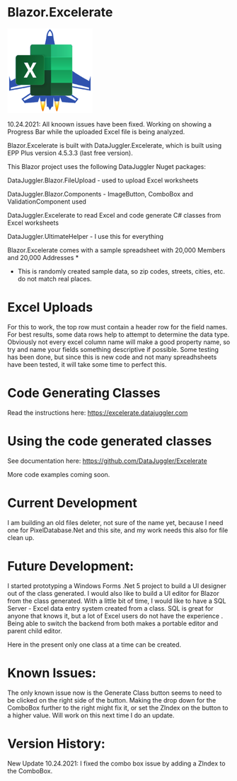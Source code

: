 # Blazor.Excelerate
<img height=192 width=192 src=https://github.com/DataJuggler/Blazor.Excelerate/blob/main/wwwroot/Images/ExcelerateLogoSmallWhite.png>

10.24.2021: All knoown issues have been fixed. Working on showing a Progress Bar while the uploaded Excel file is being analyzed.

Blazor.Excelerate is built with DataJuggler.Excelerate, which is built using EPP Plus version 4.5.3.3 (last free version).

This Blazor project uses the following DataJuggler Nuget packages:

DataJuggler.Blazor.FileUpload - used to upload Excel worksheets

DataJuggler.Blazor.Components - ImageButton, ComboBox and ValidationComponent used

DataJuggler.Excelerate to read Excel and code generate C# classes from Excel worksheets

DataJuggler.UltimateHelper - I use this for everything

Blazor.Excelerate comes with a sample spreadsheet with 20,000 Members and 20,000 Addresses *
* This is randomly created sample data, so zip codes, streets, cities, etc. do not match real places.

# Excel Uploads

For this to work, the top row must contain a header row for the field names. For best results, some data rows help
to attempt to determine the data type. Obviously not every excel column name will make a good property name,
so try and name your fields something descriptive if possible. Some testing has been done,
but since this is new code and not many spreadhsheets have been tested, it will take some time to 
perfect this.

# Code Generating Classes

Read the instructions here: https://excelerate.datajuggler.com

# Using the code generated classes
See documentation here: https://github.com/DataJuggler/Excelerate

More code examples coming soon.

# Current Development
I am building an old files deleter, not sure of the name yet, because I need one for PixelDatabase.Net and this site, and my work needs this also for file clean up.

# Future Development:
I started prototyping a Windows Forms .Net 5 project to build a UI designer out of the class generated. I would also like to build a UI editor for Blazor from the class generated. With a little bit of time, I would like to have a SQL Server - Excel data entry system created from a class. SQL is great for anyone that knows it, but a lot of Excel users do not have the experience . Being able to switch the backend from both makes a portable editor and parent child editor. 

Here in the present only one class at a time can be created.

# Known Issues:
The only known issue now is the Generate Class button seems to need to be clicked on the right side of the button.
Making the drop down for the ComboBox further to the right might fix it, or set the ZIndex on the button to a higher value.
Will work on this next time I do an update.

# Version History:

New Update 10.24.2021: I fixed the combo box issue by adding a ZIndex to the ComboBox.




